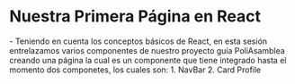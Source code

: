 <h1>Nuestra Primera Página en React</h1>
- Teniendo en cuenta los conceptos básicos de React, en esta sesión entrelazamos varios componentes de nuestro proyecto guía PoliAsamblea creando una página la cual es un componente que tiene integrado hasta el momento dos componetes, los cuales son:
1. NavBar
2. Card Profile
